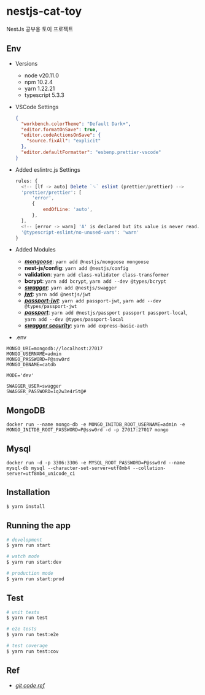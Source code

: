 # nestjs-cat-toy

NestJs 공부용 토이 프로젝트

## Env

- Versions

  - node v20.11.0
  - npm 10.2.4
  - yarn 1.22.21
  - typescript 5.3.3

- VSCode Settings

  ```json
  {
    "workbench.colorTheme": "Default Dark+",
    "editor.formatOnSave": true,
    "editor.codeActionsOnSave": {
      "source.fixAll": "explicit"
    },
    "editor.defaultFormatter": "esbenp.prettier-vscode"
  }
  ```

- Added eslintrc.js Settings

  ```js
  rules: {
  	<!-- [lf -> auto] Delete `␍` eslint (prettier/prettier) -->
  	'prettier/prettier': [
  		'error',
  		{
  			endOfLine: 'auto',
  		},
  	],
  	<!-- [error -> warn] 'A' is declared but its value is never read. ts(6133) -->
  	'@typescript-eslint/no-unused-vars': 'warn'
  }
  ```

- Added Modules

  - **[_mongoose_](https://mongoosejs.com/docs/index.html)**: `yarn add @nestjs/mongoose mongoose`
  - **nest-js/config**: `yarn add @nestjs/config`
  - **validation**: `yarn add class-validator class-transformer`
  - **bcrypt**: `yarn add bcrypt`, `yarn add --dev @types/bcrypt`
  - **[_swagger_](https://docs.nestjs.com/openapi/introduction#installation)**: `yarn add @nestjs/swagger`
  - **[_jwt_](https://docs.nestjs.com/security/authentication#jwt-token)**: `yarn add @nestjs/jwt`
  - **[_passport-jwt_](https://docs.nestjs.com/recipes/passport#jwt-functionality)**: `yarn add passport-jwt`, `yarn add --dev @types/passport-jwt`
  - **[_passport_](https://docs.nestjs.com/recipes/passport#authentication-requirements)**: `yarn add @nestjs/passport passport passport-local`, `yarn add --dev @types/passport-local`
  - **[_swagger security_](https://github.com/LionC/express-basic-auth?tab=readme-ov-file#how-to-use)**: `yarn add express-basic-auth`

- .env

```text
MONGO_URI=mongodb://localhost:27017
MONGO_USERNAME=admin
MONGO_PASSWORD=P@ssw0rd
MONGO_DBNAME=catdb

MODE='dev'

SWAGGER_USER=swagger
SWAGGER_PASSWORD=1q2w3e4r5t@#
```

## MongoDB

```shell
docker run --name mongo-db -e MONGO_INITDB_ROOT_USERNAME=admin -e MONGO_INITDB_ROOT_PASSWORD=P@ssw0rd -d -p 27017:27017 mongo
```

## Mysql

```shell
docker run -d -p 3306:3306 -e MYSQL_ROOT_PASSWORD=P@ssw0rd --name mysql-db mysql --character-set-server=utf8mb4 --collation-server=utf8mb4_unicode_ci
```

## Installation

```bash
$ yarn install
```

## Running the app

```bash
# development
$ yarn run start

# watch mode
$ yarn run start:dev

# production mode
$ yarn run start:prod
```

## Test

```bash
# unit tests
$ yarn run test

# e2e tests
$ yarn run test:e2e

# test coverage
$ yarn run test:cov
```

## Ref

- [_git code ref_](https://github.com/amamov/teaching-nestjs-a-to-z)
